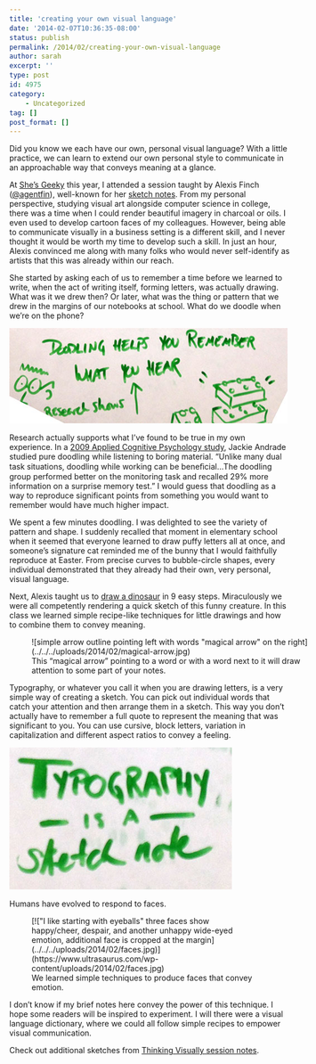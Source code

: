 ```yaml
---
title: 'creating your own visual language'
date: '2014-02-07T10:36:35-08:00'
status: publish
permalink: /2014/02/creating-your-own-visual-language
author: sarah
excerpt: ''
type: post
id: 4975
category:
    - Uncategorized
tag: []
post_format: []
---
```

Did you know we each have our own, personal visual language? With a little practice, we can learn to extend our own personal style to communicate in an approachable way that conveys meaning at a glance.

At [She’s Geeky](http://shesgeeky.org/) this year, I attended a session taught by Alexis Finch ([@agentfin](https://twitter.com/agentfin)), well-known for her [sketch notes](http://graphitemind.com/). From my personal perspective, studying visual art alongside computer science in college, there was a time when I could render beautiful imagery in charcoal or oils. I even used to develop cartoon faces of my colleagues. However, being able to communicate visually in a business setting is a different skill, and I never thought it would be worth my time to develop such a skill. In just an hour, Alexis convinced me along with many folks who would never self-identify as artists that this was already within our reach.

She started by asking each of us to remember a time before we learned to write, when the act of writing itself, forming letters, was actually drawing. What was it we drew then? Or later, what was the thing or pattern that we drew in the margins of our notebooks at school. What do we doodle when we’re on the phone?

![Research shows that doodling actually helps you remember what you hear.](../../../uploads/2014/02/doodling-helps-you-remember.jpg)

Research actually supports what I’ve found to be true in my own experience. In a [2009 Applied Cognitive Psychology study](http://pignottia.faculty.mjc.edu/math134/homework/doodlingCaseStudy.pdf), Jackie Andrade studied pure doodling while listening to boring material. “Unlike many dual task situations, doodling while working can be beneﬁcial…The doodling group performed better on the monitoring task and recalled 29% more  
information on a surprise memory test.” I would guess that doodling as a way to reproduce significant points from something you would want to remember would have much higher impact.

We spent a few minutes doodling. I was delighted to see the variety of pattern and shape. I suddenly recalled that moment in elementary school when it seemed that everyone learned to draw puffy letters all at once, and someone’s signature cat reminded me of the bunny that I would faithfully reproduce at Easter. From precise curves to bubble-circle shapes, every individual demonstrated that they already had their own, very personal, visual language.

Next, Alexis taught us to [draw a dinosaur](http://sketchnotearmy.com/blog/2012/5/30/alexis-finch-teaches-us-how-to-draw-a-dinosaur.html) in 9 easy steps. Miraculously we were all competently rendering a quick sketch of this funny creature. In this class we learned simple recipe-like techniques for little drawings and how to combine them to convey meaning.

<figure class="wp-caption thumbnail aligncenter" id="attachment_4982" style="width: 500px;">![simple arrow outline pointing left with words "magical arrow" on the right](../../../uploads/2014/02/magical-arrow.jpg)<figcaption class="wp-caption-text">This “magical arrow” pointing to a word or with a word next to it will draw attention to some part of your notes.</figcaption></figure>Typography, or whatever you call it when you are drawing letters, is a very simple way of creating a sketch. You can pick out individual words that catch your attention and then arrange them in a sketch. This way you don’t actually have to remember a full quote to represent the meaning that was significant to you. You can use cursive, block letters, variation in capitalization and different aspect ratios to convey a feeling.

![Typography is a sketch note: the word typography is in all caps, next line has "is a" with lines to the left and right filling the horizontal space, then "sketch note" is in cursive.](../../../uploads/2014/02/typography.jpg)

Humans have evolved to respond to faces.

<figure class="wp-caption thumbnail aligncenter" id="attachment_4993" style="width: 400px;">[!["I like starting with eyeballs" three faces show happy/cheer, despair, and another unhappy wide-eyed emotion, additional face is cropped at the margin](../../../uploads/2014/02/faces.jpg)](https://www.ultrasaurus.com/wp-content/uploads/2014/02/faces.jpg) <figcaption class="wp-caption-text">We learned simple techniques to produce faces that convey emotion.</figcaption></figure>I don’t know if my brief notes here convey the power of this technique. I hope some readers will be inspired to experiment. I will there were a visual language dictionary, where we could all follow simple recipes to empower visual communication.

Check out additional sketches from [Thinking Visually session notes](http://shesgeeky.org/notes-day-2-thinking-visually/).